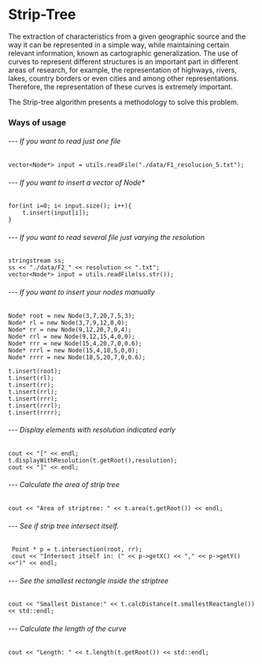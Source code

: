 # Strip-Tree

The extraction of characteristics from a given geographic source and the way it can be represented in a simple way, while maintaining certain relevant information, known as cartographic generalization. The use of curves to represent different structures is an important part in different areas of research, for example, the representation of highways, rivers, lakes, country borders or even cities and among other representations. Therefore, the representation of these curves is extremely important.

The Strip-tree algorithm presents a methodology to solve this problem.

### Ways of usage

###### --- If you want to read just one file
```
vector<Node*> input = utils.readFile("./data/F1_resolucion_5.txt");
```

###### --- If you want to insert a vector of Node*
```
for(int i=0; i< input.size(); i++){
	t.insert(input[i]);
}
```

###### --- If you want to read several file just varying the resolution
```
stringstream ss;
ss << "./data/F2_" << resolution << ".txt";
vector<Node*> input = utils.readFile(ss.str());
```

###### --- If you want to insert your nodes manually
```
Node* root = new Node(3,7,20,7,5,3);
Node* rl = new Node(3,7,9,12,0,0);
Node* rr = new Node(9,12,20,7,0,4);
Node* rrl = new Node(9,12,15,4,0,0);
Node* rrr = new Node(15,4,20,7,0,0.6);
Node* rrrl = new Node(15,4,18,5,0,0);
Node* rrrr = new Node(18,5,20,7,0,0.6);

t.insert(root);
t.insert(rl);
t.insert(rr);
t.insert(rrl);
t.insert(rrr);
t.insert(rrrl);
t.insert(rrrr);
```

###### --- Display elements with resolution indicated early
```
cout << "[" << endl;
t.displayWithResolution(t.getRoot(),resolution);
cout << "]" << endl;
```

###### --- Calculate the area of strip tree
```
cout << "Area of striptree: " << t.area(t.getRoot()) << endl;
```

###### --- See if strip tree intersect itself.
```
 Point * p = t.intersection(root, rr);
 cout << "Intersect itself in: (" << p->getX() << "," << p->getY() <<")" << endl;
```

###### --- See the smallest rectangle inside the striptree
```
cout << "Smallest Distance:" << t.calcDistance(t.smallestReactangle()) << std::endl;
```

###### --- Calculate the length of the curve
```
cout << "Length: " << t.length(t.getRoot()) << std::endl;
```
